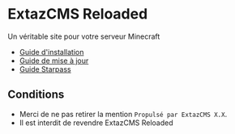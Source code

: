 ExtazCMS Reloaded
========
Un véritable site pour votre serveur Minecraft
* [Guide d'installation](https://github.com/MrSaooty/ExtazCMS/wiki/Installation)
* [Guide de mise à jour](https://github.com/MrSaooty/ExtazCMS/wiki/Mise-%C3%A0-jour)
* [Guide Starpass](https://github.com/MrSaooty/ExtazCMS/wiki/Starpass)

Conditions
------------

* Merci de ne pas retirer la mention `Propulsé par ExtazCMS X.X`.
* Il est interdit de revendre ExtazCMS Reloaded